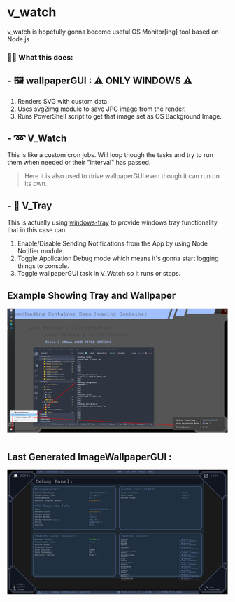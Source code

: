# v_watch
v_watch is hopefully gonna become useful OS Monitor[ing] tool based on Node.js


### 🙋‍♂️ What this does:

## - 🖼 wallpaperGUI : ⚠ ONLY WINDOWS ⚠  
1. Renders SVG with custom data.
2. Uses svg2img module to save JPG image from the render.
3. Runs PowerShell script to get that image set as OS Background Image.

## - ➿ V_Watch 
This is like a custom cron jobs. Will loop though the tasks and try to run them when needed or their "interval" has passed.  
> Here it is also used to drive wallpaperGUI even though it can run on its own.

## - 📑 V_Tray
This is actually using [windows-tray](https://github.com/AHgPuK/window-tray) to provide windows tray functionality that in this case can:
1. Enable/Disable Sending Notifications from the App by using Node Notifier module.  
2. Toggle Application Debug mode which means it's gonna start logging things to console.  
3. Toggle wallpaperGUI task in V_Watch so it runs or stops.  


## Example Showing Tray and Wallpaper
![Example Running the thing](./Screenshot_1.png)  

#

## Last Generated ImageWallpaperGUI :
![WallpaperGUI Last Generated Image](./wallpaper_app/data/img/generated.jpg)